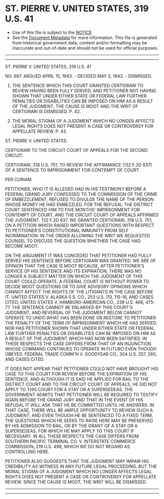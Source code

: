 ---
---

# ST. PIERRE V. UNITED STATES, 319 U.S. 41

* Use of this file is subject to the [NOTICE](https://github.com/publicdocs/notice/blob/master/NOTICE)
* See the [Document Metadata](../../../) for more information.
  This file is generated from historical government data; content and/or formatting may be inaccurate and out-of-date and should not be used for official purposes.

----------
----------

ST. PIERRE V. UNITED STATES, 319 U.S. 41

NO. 687.  ARGUED APRIL 15, 1943.  - DECIDED MAY 3, 1943.  - DISMISSED.

1.  THE SENTENCE WHICH THIS COURT GRANTED CERTIORARI TO REVIEW HAVING BEEN FULLY SERVED, AND PETITIONER NOT HAVING SHOWN THAT UNDER EITHER STATE OR FEDERAL LAW FURTHER PENALTIES OR DISABILITIES CAN BE IMPOSED ON HIM AS A RESULT OF THE JUDGMENT, THE CAUSE IS MOOT AND THE WRIT OF CERTIORARI IS DISMISSED.  P. 42.

2.  THE MORAL STIGMA OF A JUDGMENT WHICH NO LONGER AFFECTS LEGAL RIGHTS DOES NOT PRESENT A CASE OR CONTROVERSY FOR APPELLATE REVIEW.  P. 43.

ST. PIERRE V. UNITED STATES.

CERTIORARI TO THE CIRCUIT COURT OF APPEALS FOR THE SECOND CIRCUIT.

CERTIORARI, 318 U.S. 751, TO REVIEW THE AFFIRMANCE (132 F.2D 837) OF A SENTENCE TO IMPRISONMENT FOR CONTEMPT OF COURT.

PER CURIAM.

PETITIONER, WHO IT IS ALLEGED HAD IN HIS TESTIMONY BEFORE A FEDERAL GRAND JURY CONFESSED TO THE COMMISSION OF THE CRIME OF EMBEZZLEMENT, REFUSED TO DIVULGE THE NAME OF THE PERSON WHOSE MONEY HE HAD EMBEZZLED.  FOR THE REFUSAL THE DISTRICT COURT SENTENCED HIM TO FIVE MONTHS' IMPRISONMENT FOR CONTEMPT OF COURT, AND THE CIRCUIT COURT OF APPEALS AFFIRMED THE JUDGMENT.  132 F.2D 837.  WE GRANTED CERTIORARI, 318 U.S. 751, ON A PETITION WHICH RAISED IMPORTANT QUESTIONS WITH RESPECT TO PETITIONER'S CONSTITUTIONAL IMMUNITY FROM SELF INCRIMINATION.  IN THE ORDER ALLOWING THE WRIT WE REQUESTED COUNSEL TO DISCUSS THE QUESTION WHETHER THE CASE HAD BECOME MOOT.

ON THE ARGUMENT IT WAS CONCEDED THAT PETITIONER HAD FULLY SERVED HIS SENTENCE BEFORE CERTIORARI WAS GRANTED.  WE ARE OF OPINION THAT THE CASE IS MOOT BECAUSE, AFTER PETITIONER'S SERVICE OF HIS SENTENCE AND ITS EXPIRATION, THERE WAS NO LONGER A SUBJECT MATTER ON WHICH THE JUDGMENT OF THIS COURT COULD OPERATE.  A FEDERAL COURT IS WITHOUT POWER TO DECIDE MOOT QUESTIONS OR TO GIVE ADVISORY OPINIONS WHICH CANNOT AFFECT THE RIGHTS OF THE LITIGANTS IN THE CASE BEFORE IT.  UNITED STATES V. ALASKA S.S. CO., 253 U.S. 113, 115-16, AND CASES CITED; UNITED STATES V. HAMBURG-AMERICAN CO., 239 U.S. 466, 475-77.  THE SENTENCE CANNOT BE ENLARGED BY THIS COURT'S JUDGMENT, AND REVERSAL OF THE JUDGMENT BELOW CANNOT OPERATE TO UNDO WHAT HAS BEEN DONE OR RESTORE TO PETITIONER THE PENALTY OF THE TERM OF IMPRISONMENT WHICH HE HAS SERVED.  NOR HAS PETITIONER SHOWN THAT UNDER EITHER STATE OR FEDERAL LAW FURTHER PENALTIES OR DISABILITIES CAN BE IMPOSED ON HIM AS A RESULT OF THE JUDGMENT WHICH HAS NOW BEEN SATISFIED.  IN THESE RESPECTS THE CASE DIFFERS FROM THAT OF AN INJUNCTION WHOSE COMMAND CONTINUES TO OPERATE IN FUTURO EVEN THOUGH OBEYED.  FEDERAL TRADE COMM'N V. GOODYEAR CO., 304 U.S. 257, 260, AND CASES CITED.

IT DOES NOT APPEAR THAT PETITIONER COULD NOT HAVE BROUGHT HIS CASE TO THIS COURT FOR REVIEW BEFORE THE EXPIRATION OF HIS SENTENCE, AND ALTHOUGH IT IS SAID HE APPLIED FOR BAIL TO THE DISTRICT COURT AND TO THE CIRCUIT COURT OF APPEALS, HE DID NOT APPLY TO THIS COURT FOR A STAY OR A SUPERSEDEAS.  THE GOVERNMENT ADMITS THAT PETITIONER WILL BE REQUIRED TO TESTIFY AGAIN BEFORE THE GRAND JURY AND THAT IN THE EVENT OF HIS REFUSAL IT WILL ASK THAT HE BE COMMITTED UNTIL HE ANSWERS.  IN THAT CASE, THERE WILL BE AMPLE OPPORTUNITY TO REVIEW SUCH A JUDGMENT; AND EVEN THOUGH HE BE SENTENCED TO A FIXED TERM, THE QUESTIONS WHICH HE SEEKS TO RAISE HERE MAY BE PRESERVED BY HIS ADMISSION TO BAIL, OR BY THE GRANT OF A STAY OR A SUPERSEDEAS, FOR WHICH HE MAY APPLY TO THIS COURT IF NECESSARY.  IN ALL THESE RESPECTS THE CASE DIFFERS FROM SOUTHERN PACIFIC TERMINAL CO. V. INTERSTATE COMMERCE COMMISSION, 219 U.S. 498, WHICH WE DO NOT REGARD AS CONTROLLING HERE.

PETITIONER ALSO SUGGESTS THAT THE JUDGMENT MAY IMPAIR HIS CREDIBILITY AS WITNESS IN ANY FUTURE LEGAL PROCEEDING.  BUT THE MORAL STIGMA OF A JUDGMENT WHICH NO LONGER AFFECTS LEGAL RIGHTS DOES NOT PRESENT A CASE OR CONTROVERSY FOR APPELLATE REVIEW.  SINCE THE CAUSE IS MOOT, THE WRIT WILL BE DISMISSED.


----------
----------

